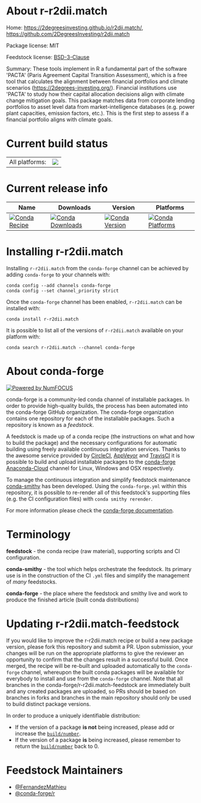 About r-r2dii.match
===================

Home: https://2degreesinvesting.github.io/r2dii.match/, https://github.com/2DegreesInvesting/r2dii.match

Package license: MIT

Feedstock license: [BSD-3-Clause](https://github.com/conda-forge/r-r2dii.match-feedstock/blob/master/LICENSE.txt)

Summary: These tools implement in R a fundamental part of the software 'PACTA' (Paris Agreement Capital Transition Assessment), which is a free tool that calculates the alignment between financial portfolios and climate scenarios (<https://2degrees-investing.org/>). Financial institutions use 'PACTA' to study how their capital allocation decisions align with climate change mitigation goals. This package matches data from corporate lending portfolios to asset level data from market-intelligence databases (e.g. power plant capacities, emission factors, etc.). This is the first step to assess if a financial portfolio aligns with climate goals.

Current build status
====================


<table><tr><td>All platforms:</td>
    <td>
      <a href="https://dev.azure.com/conda-forge/feedstock-builds/_build/latest?definitionId=14431&branchName=master">
        <img src="https://dev.azure.com/conda-forge/feedstock-builds/_apis/build/status/r-r2dii.match-feedstock?branchName=master">
      </a>
    </td>
  </tr>
</table>

Current release info
====================

| Name | Downloads | Version | Platforms |
| --- | --- | --- | --- |
| [![Conda Recipe](https://img.shields.io/badge/recipe-r--r2dii.match-green.svg)](https://anaconda.org/conda-forge/r-r2dii.match) | [![Conda Downloads](https://img.shields.io/conda/dn/conda-forge/r-r2dii.match.svg)](https://anaconda.org/conda-forge/r-r2dii.match) | [![Conda Version](https://img.shields.io/conda/vn/conda-forge/r-r2dii.match.svg)](https://anaconda.org/conda-forge/r-r2dii.match) | [![Conda Platforms](https://img.shields.io/conda/pn/conda-forge/r-r2dii.match.svg)](https://anaconda.org/conda-forge/r-r2dii.match) |

Installing r-r2dii.match
========================

Installing `r-r2dii.match` from the `conda-forge` channel can be achieved by adding `conda-forge` to your channels with:

```
conda config --add channels conda-forge
conda config --set channel_priority strict
```

Once the `conda-forge` channel has been enabled, `r-r2dii.match` can be installed with:

```
conda install r-r2dii.match
```

It is possible to list all of the versions of `r-r2dii.match` available on your platform with:

```
conda search r-r2dii.match --channel conda-forge
```


About conda-forge
=================

[![Powered by
NumFOCUS](https://img.shields.io/badge/powered%20by-NumFOCUS-orange.svg?style=flat&colorA=E1523D&colorB=007D8A)](https://numfocus.org)

conda-forge is a community-led conda channel of installable packages.
In order to provide high-quality builds, the process has been automated into the
conda-forge GitHub organization. The conda-forge organization contains one repository
for each of the installable packages. Such a repository is known as a *feedstock*.

A feedstock is made up of a conda recipe (the instructions on what and how to build
the package) and the necessary configurations for automatic building using freely
available continuous integration services. Thanks to the awesome service provided by
[CircleCI](https://circleci.com/), [AppVeyor](https://www.appveyor.com/)
and [TravisCI](https://travis-ci.com/) it is possible to build and upload installable
packages to the [conda-forge](https://anaconda.org/conda-forge)
[Anaconda-Cloud](https://anaconda.org/) channel for Linux, Windows and OSX respectively.

To manage the continuous integration and simplify feedstock maintenance
[conda-smithy](https://github.com/conda-forge/conda-smithy) has been developed.
Using the ``conda-forge.yml`` within this repository, it is possible to re-render all of
this feedstock's supporting files (e.g. the CI configuration files) with ``conda smithy rerender``.

For more information please check the [conda-forge documentation](https://conda-forge.org/docs/).

Terminology
===========

**feedstock** - the conda recipe (raw material), supporting scripts and CI configuration.

**conda-smithy** - the tool which helps orchestrate the feedstock.
                   Its primary use is in the construction of the CI ``.yml`` files
                   and simplify the management of *many* feedstocks.

**conda-forge** - the place where the feedstock and smithy live and work to
                  produce the finished article (built conda distributions)


Updating r-r2dii.match-feedstock
================================

If you would like to improve the r-r2dii.match recipe or build a new
package version, please fork this repository and submit a PR. Upon submission,
your changes will be run on the appropriate platforms to give the reviewer an
opportunity to confirm that the changes result in a successful build. Once
merged, the recipe will be re-built and uploaded automatically to the
`conda-forge` channel, whereupon the built conda packages will be available for
everybody to install and use from the `conda-forge` channel.
Note that all branches in the conda-forge/r-r2dii.match-feedstock are
immediately built and any created packages are uploaded, so PRs should be based
on branches in forks and branches in the main repository should only be used to
build distinct package versions.

In order to produce a uniquely identifiable distribution:
 * If the version of a package **is not** being increased, please add or increase
   the [``build/number``](https://docs.conda.io/projects/conda-build/en/latest/resources/define-metadata.html#build-number-and-string).
 * If the version of a package **is** being increased, please remember to return
   the [``build/number``](https://docs.conda.io/projects/conda-build/en/latest/resources/define-metadata.html#build-number-and-string)
   back to 0.

Feedstock Maintainers
=====================

* [@FernandezMathieu](https://github.com/FernandezMathieu/)
* [@conda-forge/r](https://github.com/conda-forge/r/)

